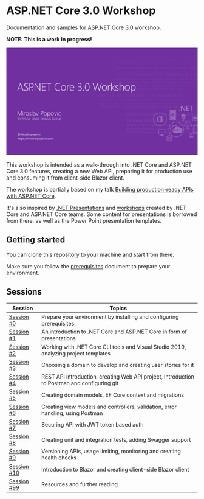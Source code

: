 # ASP.NET Core 3.0 Workshop

Documentation and samples for ASP.NET Core 3.0 workshop.

**NOTE: This is a work in progress!**

![Cover image](docs/images/workshop-cover.png)

This workshop is intended as a walk-through into .NET Core and ASP.NET Core 3.0 features, creating a new Web API, preparing it for production use and consuming it from client-side Blazor client.

The workshop is partially based on my talk [Building production-ready APIs with ASP.NET Core](https://github.com/miroslavpopovic/production-ready-apis-sample-3.0).

It's also inspired by [.NET Presentations](https://github.com/dotnet-presentations/home) and [workshops](https://github.com/dotnet-presentations/blazor-workshop) created by .NET Core and ASP.NET Core teams. Some content for presentations is borrowed from there, as well as the Power Point presentation templates.

## Getting started

You can clone this repository to your machine and start from there.

Make sure you follow the [prerequisites](docs/00-prerequisites.md) document to prepare your environment.

## Sessions

| Session | Topics |
| ----- | ---- |
| [Session #0](/docs/00-prerequisites.md) | Prepare your environment by installing and configuring prerequisites |
| [Session #1](/docs/01-introduction.md) | An introduction to .NET Core and ASP.NET Core in form of presentations |
| [Session #2](/docs/02-tools-and-templates.md) | Working with .NET Core CLI tools and Visual Studio 2019, analyzing project templates  |
| [Session #3](/docs/03-choosing-a-domain.md) | Choosing a domain to develop and creating user stories for it |
| [Session #4](/docs/04-project-initialization.md) | REST API introduction, creating Web API project, introduction to Postman and configuring git |
| [Session #5](/docs/05-domain-models-and-database.md) | Creating domain models, EF Core context and migrations |
| [Session #6](/docs/06-controllers-and-actions.md) | Creating view models and controllers, validation, error handling, using Postman |
| [Session #7](/docs/07-securing-api.md) | Securing API with JWT token based auth |
| [Session #8](/docs/08-testing-and-documentation.md) | Creating unit and integration tests, adding Swagger support |
| [Session #9](/docs/09-versioning-limiting-monitoring.md) | Versioning APIs, usage limiting, monitoring and creating health checks |
| [Session #10](/docs/10-blazor-client.md) | Introduction to Blazor and creating client-side Blazor client |
| [Session #99](/docs/99-resources.md) | Resources and further reading |
